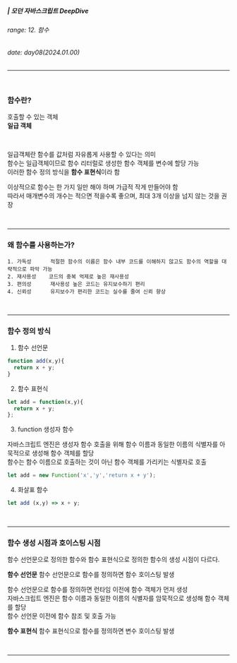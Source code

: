 ##### | 모던 자바스크립트 DeepDive <br />

###### range: 12. 함수 <br />

###### date: day08(2024.01.00) <br />

<hr />
<br />

### 함수란?

호출할 수 있는 객체 <br />
**일급 객체** <br />

<br />

일급객체란 함수를 값처럼 자유롭게 사용할 수 있다는 의미 <br />
함수는 일급객체이므로 함수 리터럴로 생성한 함수 객체를 변수에 할당 가능 <br />
이러한 함수 정의 방식을 **함수 표현식**이라 함 <br />

이상적으로 함수는 한 가지 일만 해야 하며 가급적 작게 만들어야 함 <br />
따라서 매개변수의 개수는 적으면 적을수록 좋으며, 최대 3개 이상을 넘지 않는 것을 권장

<br />

---

### 왜 함수를 사용하는가?

```
1. 가독성      적절한 함수의 이름은 함수 내부 코드를 이해하지 않고도 함수의 역할을 대략적으로 파악 가능
2. 재사용성    코드의 중복 억제로 높은 재사용성
3. 편의성      재사용성 높은 코드는 유지보수하기 편리
4. 신뢰성      유지보수가 편리한 코드는 실수를 줄여 신뢰 향상
```

 <br />
 
---

### 함수 정의 방식

1) 함수 선언문
```javascript
function add(x,y){
  return x + y;
}
```

2) 함수 표현식
```javascript
let add = function(x,y){
  return x + y;
};
```

3) function 생성자 함수

자바스크립트 엔진은 생성자 함수 호출을 위해 함수 이름과 동일한 이름의 식별자를 아묵적으로 생성해 함수 객체를 할당 <br />
함수는 함수 이름으로 호출하는 것이 아닌 함수 객체를 가리키는 식별자로 호출
```javascript
let add = new Function('x','y','return x + y');
```

4) 화살표 함수
```javascript
let add (x,y) => x + y;
```


<br />

---

### 함수 생성 시점과 호이스팅 시점

함수 선언문으로 정의한 함수와 함수 표현식으로 정의한 함수의 생성 시점이 다르다. <br />

**함수 선언문**
함수 선언문으로 함수를 정의하면 함수 호이스팅 발생 <br />

함수 선언문으로 함수를 정의하면 런타임 이전에 함수 객체가 먼저 생성 <br />
자바스크립트 엔진은 함수 이름과 동일한 이름의 식별자를 암묵적으로 생성해 함수 객체를 할당 <br />
함수 선언문 이전에 함수 참조 및 호출 가능 <br />

**함수 표현식**
함수 표현식으로 함수를 정의하면 변수 호이스팅 발생


<br />

---



